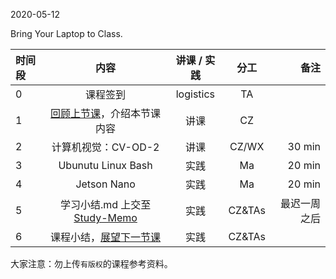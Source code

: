 2020-05-12

Bring Your Laptop to Class. 

| 时间段   |  内容     |  讲课 / 实践     |   分工  |   备注       |
| :---     | :----:    |   :----:    |    :----:    |       ---: |
|   0      | 课程签到     |  logistics   |     TA     |        |
|   1      | [回顾上节课](../WW11/WW11-stis-plan.md)，介绍本节课内容 |    讲课     |   CZ   |      |
|   2      | 计算机视觉：CV-OD-2|  讲课    |    CZ/WX    |  30 min      |
|   3      | Ubunutu Linux Bash |  实践    |  Ma  |  20 min     |
|   4      | Jetson Nano  | 实践   |  Ma  |   20 min  |
|   5      | 学习小结.md 上交至[Study-Memo](../../Study-Memo)   |  实践    |     CZ&TAs     |   最迟一周之后     |
|   6      | 课程小结，[展望下一节课](../WW14/WW14-stis-plan.md)   |  实践    |     CZ&TAs     |      |



大家注意：勿上传``有版权``的课程参考资料。
